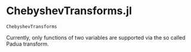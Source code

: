 # ChebyshevTransforms.jl

```@docs
ChebyshevTransforms
```

Currently, only functions of two variables are supported via the so called Padua transform.
